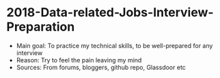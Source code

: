 # 2018-Data-related-Jobs-Interview-Preparation

* Main goal: To practice my technical skills, to be well-prepared for any interview
* Reason: Try to feel the pain leaving my mind
* Sources: From forums, bloggers, github repo, Glassdoor etc
